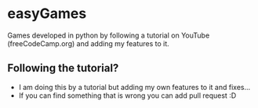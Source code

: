 # easyGames
Games developed in python by following a tutorial on YouTube (freeCodeCamp.org) and adding my features to it.
## Following the tutorial?
- I am doing this by a tutorial but adding my own features to it and fixes...
- If you can find something that is wrong you can add pull request :D
